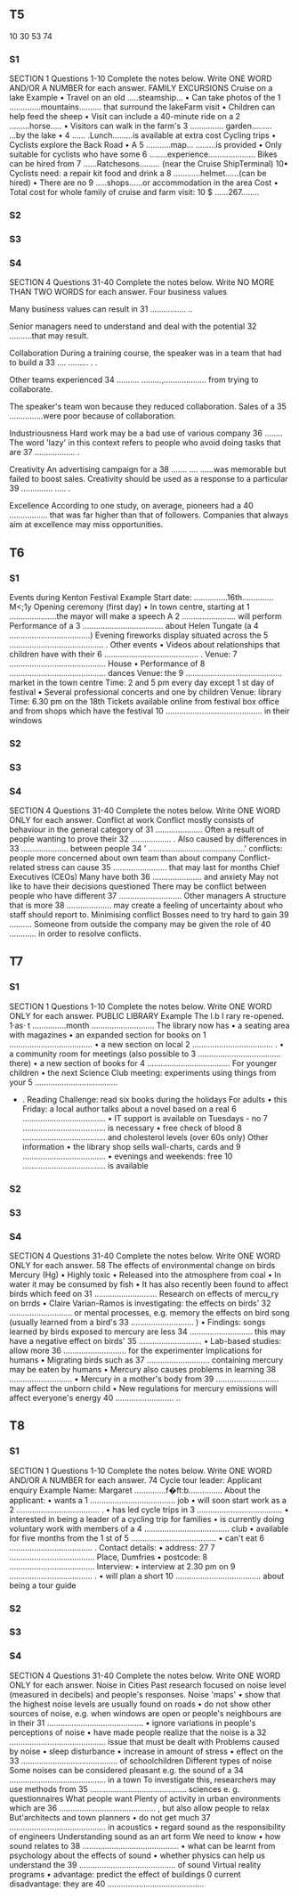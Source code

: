 ## T5
10
30
53
74
### S1
SECTION 1 Questions 1-10
Complete the notes below.
Write ONE WORD AND/OR A NUMBER for each answer.
FAMILY EXCURSIONS
Cruise on a lake
Example
• Travel on an old .....steamship...
• Can take photos of the 1 ..............mountains.......... that surround the lakeFarm visit
• Children can help feed the sheep
• Visit can include a 40-minute ride on a 2 .........horse.....
• Visitors can walk in the farm's 3 ............... garden......... ...by the lake
• 4 ...... .Lunch.........is available at extra cost
Cycling trips
• Cyclists explore the Back Road
• A 5 ...........map... .........is provided
• Only suitable for cyclists who have some 6 ........experience..................... 
Bikes can be hired from 7 ......Ratchesons......... (near the Cruise ShipTerminal) 
10• Cyclists need:
a repair kit
food and drink
a 8 ............helmet......(can be hired)
• There are no 9 .....shops......or accommodation in the area Cost
• Total cost for whole family of cruise and farm visit: 10 $ ......267........

### S2
### S3
### S4
SECTION 4 Questions 31-40
Complete the notes below.
Write NO MORE THAN TWO WORDS for each answer.
Four business values

Many business values can result in 31 ................ .. 

Senior managers need to understand and deal with the potential  32 ..........that may result.

Collaboration
During a training course, the speaker was in a team that had to build a 33 .... ......... . .

Other teams experienced 34 .......... .........,................... from trying to collaborate.

The speaker's team won because they reduced collaboration.
Sales of a 35 ...............were poor because of collaboration.

Industriousness
Hard work may be a bad use of various company 36 ........
The word 'lazy' in this context refers to people who avoid doing tasks that are 37 .................. .

Creativity
An advertising campaign for a 38 ....... .... ......was memorable but failed to boost sales.
Creativity should be used as a response to a particular 39 .............. ..... .

Excellence
According to one study, on average, pioneers had a 40 ................. that was far higher than that of followers.
Companies that always aim at excellence may miss opportunities.

## T6
### S1
Events during Kenton Festival
Example
Start date: ...............16th.............. M<;1y
Opening ceremony (first day)
• In town centre, starting at 1 .....................the mayor will make a speech
A 2 ........................ will perform
Performance of a 3 .................................... about Helen Tungate (a 4 ....................................)
Evening fireworks display situated across the 5 .......................................... .
Other events
• Videos about relationships that children have with their 6 .......................................... .
Venue: 7 ........................................... House
• Performance of 8 ........................................... dances
Venue: the 9 ........................................... market in the town centre
Time: 2 and 5 pm every day except 1 st day of festival
• Several professional concerts and one by children
Venue: library
Time: 6.30 pm on the 18th
Tickets available online from festival box office and from shops which have
the festival 10 ........................................... in their windows

### S2
### S3
### S4
SECTION 4 Questions 31-40
Complete the notes below.
Write ONE WORD ONLY for each answer.
Conflict at work
Conflict mostly consists of behaviour in the general category of 31 .....................
Often a result of people wanting to prove their 32 .................. .
Also caused by differences in 33 ..................... between people
34 ' ...........................................' conflicts: people more concerned about own team than about
company
Conflict-related stress can cause 35 ........................ that may last for months
Chief Executives (CEOs)
Many have both 36 ...................... and anxiety
May not like to have their decisions questioned
There may be conflict between people who have different 37 ............................
Other managers
A structure that is more 38 .................... may create a feeling of uncertainty
about who staff should report to.
Minimising conflict
Bosses need to try hard to gain 39 ..........
Someone from outside the company may be given the role of 40 ............ in order to resolve conflicts.
## T7
### S1

SECTION 1 Questions 1-10
Complete the notes below.
Write ONE WORD ONLY for each answer.
PUBLIC LIBRARY
Example
The l.b I rary re-opened. 1·as· t ...............month ............................
The library now has
• a seating area with magazines
• an expanded section for books on 1 .....................................
• a new section on local 2 .................................... .
• a community room for meetings (also possible to 3 ..................................... there)
• a new section of books for 4 .....................................
For younger children
• the next Science Club meeting: experiments using things from your
5 .....................................
- . Reading Challenge: read six books during the holidays
For adults
• this Friday: a local author talks about a novel based on a real 6 .....................................
• IT support is available on Tuesdays - no 7 ..................................... is necessary
• free check of blood 8 ..................................... and cholesterol levels (over 60s only)
Other information
• the library shop sells wall-charts, cards and 9 .....................................
• evenings and weekends: free 10 ..................................... is available

### S2
### S3
### S4
SECTION 4 Questions 31-40
Complete the notes below.
Write ONE WORD ONLY for each answer.
58
The effects of environmental change on birds
Mercury (Hg)
• Highly toxic
• Released into the atmosphere from coal
• In water it may be consumed by fish
• It has also recently been found to affect birds which feed on 31 ............................
Research on effects of mercu_ry on brrds
• Claire Varian-Ramos is investigating:
the effects on birds' 32 ............................ or mental processes, e.g. memory
the effects on bird song (usually learned from a bird's 33 ............................ )
• Findings:
songs learned by birds exposed to mercury are less 34 ............................
this may have a negative effect on birds' 35 ............................
• Lab-based studies:
allow more 36 ............................ for the experimenter
Implications for humans
• Migrating birds such as 37 ............................ containing mercury may be eaten by
humans
• Mercury also causes problems in learning 38 ............................
• Mercury in a mother's body from 39 ............................ may affect the unborn child
• New regulations for mercury emissions will affect everyone's energy
40 .......................... ..
## T8
### S1
SECTION 1 Questions 1-10
Complete the notes below.
Write ONE WORD AND/OR A NUMBER for each answer.
74
Cycle tour leader: Applicant enquiry
Example
Name: Margaret ..............f�ft:b...............
About the applicant:
• wants a 1 ...................................... job
• will soon start work as a 2 ..................................... .
• has led cycle trips in 3 ......................................
• interested in being a leader of a cycling trip for families
• is currently doing voluntary work with members of a 4 ...................................... club
• available for five months from the 1 st of 5 ......................................
• can't eat 6 ..................................... .
Contact details:
• address: 27 7 ...................................... Place, Dumfries
• postcode: 8 ......................................
Interview:
• interview at 2.30 pm on 9 ..................................... .
• will plan a short 10 ...................................... about being a tour guide

### S2
### S3
### S4

SECTION 4 Questions 31-40
Complete the notes below.
Write ONE WORD ONLY for each answer.
Noise in Cities
Past research focused on noise level (measured in decibels) and people's responses.
Noise 'maps'
• show that the highest noise levels are usually found on roads
• do not show other sources of noise, e.g. when windows are open or people's
neighbours are in their 31 ...........................................
• ignore variations in people's perceptions of noise
• have made people realize that the noise is a 32 ........................................... issue that
must be dealt with
Problems caused by noise
• sleep disturbance
• increase in amount of stress
• effect on the 33 ........................................... of schoolchildren
Different types of noise
Some noises can be considered pleasant e.g. the sound of a 34 ...........................................
in a town
To investigate this, researchers may use methods from 35 ...........................................
sciences e. g. questionnaires
What people want
Plenty of activity in urban environments which are 36 ........................................... , but also
allow people to relax
But'architects and town planners
• do not get much 37 ........................................... in acoustics
• regard sound as the responsibility of engineers
Understanding sound as an art form
We need to know
• how sound relates to 38 ...........................................
• what can be learnt from psychology about the effects of sound
• whether physics can help us understand the 39 ........................................... of sound
Virtual reality programs
• advantage: predict the effect of buildings
0 current disadvantage: they are 40 ...........................................
